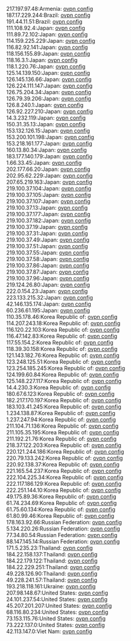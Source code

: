 217.197.97.48:Armenia: [ovpn config](vpn/217_197_97_48.ovpn)  
187.17.229.244:Brazil: [ovpn config](vpn/187_17_229_244.ovpn)  
191.44.11.51:Brazil: [ovpn config](vpn/191_44_11_51.ovpn)  
111.108.92.4:Japan: [ovpn config](vpn/111_108_92_4.ovpn)  
111.89.72.102:Japan: [ovpn config](vpn/111_89_72_102.ovpn)  
114.159.225.229:Japan: [ovpn config](vpn/114_159_225_229.ovpn)  
116.82.92.141:Japan: [ovpn config](vpn/116_82_92_141.ovpn)  
118.156.155.89:Japan: [ovpn config](vpn/118_156_155_89.ovpn)  
118.16.3.1:Japan: [ovpn config](vpn/118_16_3_1.ovpn)  
118.1.220.76:Japan: [ovpn config](vpn/118_1_220_76.ovpn)  
125.14.139.150:Japan: [ovpn config](vpn/125_14_139_150.ovpn)  
126.145.136.66:Japan: [ovpn config](vpn/126_145_136_66.ovpn)  
126.224.111.147:Japan: [ovpn config](vpn/126_224_111_147.ovpn)  
126.75.204.34:Japan: [ovpn config](vpn/126_75_204_34.ovpn)  
126.79.39.206:Japan: [ovpn config](vpn/126_79_39_206.ovpn)  
126.8.240.1:Japan: [ovpn config](vpn/126_8_240_1.ovpn)  
126.92.227.210:Japan: [ovpn config](vpn/126_92_227_210.ovpn)  
14.3.232.119:Japan: [ovpn config](vpn/14_3_232_119.ovpn)  
150.31.35.13:Japan: [ovpn config](vpn/150_31_35_13.ovpn)  
153.132.126.15:Japan: [ovpn config](vpn/153_132_126_15.ovpn)  
153.200.101.198:Japan: [ovpn config](vpn/153_200_101_198.ovpn)  
153.218.161.177:Japan: [ovpn config](vpn/153_218_161_177.ovpn)  
160.13.80.34:Japan: [ovpn config](vpn/160_13_80_34.ovpn)  
183.177.140.179:Japan: [ovpn config](vpn/183_177_140_179.ovpn)  
1.66.33.45:Japan: [ovpn config](vpn/1_66_33_45.ovpn)  
202.177.66.20:Japan: [ovpn config](vpn/202_177_66_20.ovpn)  
202.95.62.229:Japan: [ovpn config](vpn/202_95_62_229.ovpn)  
207.65.219.163:Japan: [ovpn config](vpn/207_65_219_163.ovpn)  
219.100.37.104:Japan: [ovpn config](vpn/219_100_37_104.ovpn)  
219.100.37.105:Japan: [ovpn config](vpn/219_100_37_105.ovpn)  
219.100.37.107:Japan: [ovpn config](vpn/219_100_37_107.ovpn)  
219.100.37.13:Japan: [ovpn config](vpn/219_100_37_13.ovpn)  
219.100.37.177:Japan: [ovpn config](vpn/219_100_37_177.ovpn)  
219.100.37.182:Japan: [ovpn config](vpn/219_100_37_182.ovpn)  
219.100.37.19:Japan: [ovpn config](vpn/219_100_37_19.ovpn)  
219.100.37.31:Japan: [ovpn config](vpn/219_100_37_31.ovpn)  
219.100.37.49:Japan: [ovpn config](vpn/219_100_37_49.ovpn)  
219.100.37.51:Japan: [ovpn config](vpn/219_100_37_51.ovpn)  
219.100.37.55:Japan: [ovpn config](vpn/219_100_37_55.ovpn)  
219.100.37.58:Japan: [ovpn config](vpn/219_100_37_58.ovpn)  
219.100.37.86:Japan: [ovpn config](vpn/219_100_37_86.ovpn)  
219.100.37.87:Japan: [ovpn config](vpn/219_100_37_87.ovpn)  
219.100.37.96:Japan: [ovpn config](vpn/219_100_37_96.ovpn)  
219.124.26.80:Japan: [ovpn config](vpn/219_124_26_80.ovpn)  
222.0.154.23:Japan: [ovpn config](vpn/222_0_154_23.ovpn)  
223.133.215.32:Japan: [ovpn config](vpn/223_133_215_32.ovpn)  
42.146.135.174:Japan: [ovpn config](vpn/42_146_135_174.ovpn)  
60.236.61.195:Japan: [ovpn config](vpn/60_236_61_195.ovpn)  
110.35.178.46:Korea Republic of: [ovpn config](vpn/110_35_178_46.ovpn)  
114.207.243.18:Korea Republic of: [ovpn config](vpn/114_207_243_18.ovpn)  
116.120.22.103:Korea Republic of: [ovpn config](vpn/116_120_22_103.ovpn)  
116.47.142.83:Korea Republic of: [ovpn config](vpn/116_47_142_83.ovpn)  
117.55.154.2:Korea Republic of: [ovpn config](vpn/117_55_154_2.ovpn)  
118.39.30.158:Korea Republic of: [ovpn config](vpn/118_39_30_158.ovpn)  
121.143.182.76:Korea Republic of: [ovpn config](vpn/121_143_182_76.ovpn)  
123.248.125.51:Korea Republic of: [ovpn config](vpn/123_248_125_51.ovpn)  
123.254.185.245:Korea Republic of: [ovpn config](vpn/123_254_185_245.ovpn)  
124.199.60.84:Korea Republic of: [ovpn config](vpn/124_199_60_84.ovpn)  
125.148.227.117:Korea Republic of: [ovpn config](vpn/125_148_227_117.ovpn)  
14.4.230.3:Korea Republic of: [ovpn config](vpn/14_4_230_3.ovpn)  
180.67.6.123:Korea Republic of: [ovpn config](vpn/180_67_6_123.ovpn)  
182.217.170.197:Korea Republic of: [ovpn config](vpn/182_217_170_197.ovpn)  
183.103.41.245:Korea Republic of: [ovpn config](vpn/183_103_41_245.ovpn)  
1.234.138.87:Korea Republic of: [ovpn config](vpn/1_234_138_87.ovpn)  
1.237.247.94:Korea Republic of: [ovpn config](vpn/1_237_247_94.ovpn)  
211.104.71.136:Korea Republic of: [ovpn config](vpn/211_104_71_136.ovpn)  
211.105.35.195:Korea Republic of: [ovpn config](vpn/211_105_35_195.ovpn)  
211.192.21.76:Korea Republic of: [ovpn config](vpn/211_192_21_76.ovpn)  
218.37.122.203:Korea Republic of: [ovpn config](vpn/218_37_122_203.ovpn)  
220.121.244.186:Korea Republic of: [ovpn config](vpn/220_121_244_186.ovpn)  
220.79.133.242:Korea Republic of: [ovpn config](vpn/220_79_133_242.ovpn)  
220.92.138.37:Korea Republic of: [ovpn config](vpn/220_92_138_37.ovpn)  
221.165.54.237:Korea Republic of: [ovpn config](vpn/221_165_54_237.ovpn)  
222.104.225.34:Korea Republic of: [ovpn config](vpn/222_104_225_34.ovpn)  
222.117.186.129:Korea Republic of: [ovpn config](vpn/222_117_186_129.ovpn)  
222.251.144.10:Korea Republic of: [ovpn config](vpn/222_251_144_10.ovpn)  
49.175.89.36:Korea Republic of: [ovpn config](vpn/49_175_89_36.ovpn)  
61.74.234.69:Korea Republic of: [ovpn config](vpn/61_74_234_69.ovpn)  
61.75.60.134:Korea Republic of: [ovpn config](vpn/61_75_60_134.ovpn)  
61.80.99.46:Korea Republic of: [ovpn config](vpn/61_80_99_46.ovpn)  
178.163.92.66:Russian Federation: [ovpn config](vpn/178_163_92_66.ovpn)  
5.134.220.26:Russian Federation: [ovpn config](vpn/5_134_220_26.ovpn)  
77.34.80.54:Russian Federation: [ovpn config](vpn/77_34_80_54.ovpn)  
88.147.145.14:Russian Federation: [ovpn config](vpn/88_147_145_14.ovpn)  
171.5.235.23:Thailand: [ovpn config](vpn/171_5_235_23.ovpn)  
184.22.158.137:Thailand: [ovpn config](vpn/184_22_158_137.ovpn)  
184.22.179.122:Thailand: [ovpn config](vpn/184_22_179_122.ovpn)  
184.22.229.251:Thailand: [ovpn config](vpn/184_22_229_251.ovpn)  
49.228.126.90:Thailand: [ovpn config](vpn/49_228_126_90.ovpn)  
49.228.241.57:Thailand: [ovpn config](vpn/49_228_241_57.ovpn)  
193.218.118.161:Ukraine: [ovpn config](vpn/193_218_118_161.ovpn)  
207.98.148.67:United States: [ovpn config](vpn/207_98_148_67.ovpn)  
24.101.237.54:United States: [ovpn config](vpn/24_101_237_54.ovpn)  
45.207.201.207:United States: [ovpn config](vpn/45_207_201_207.ovpn)  
68.116.80.234:United States: [ovpn config](vpn/68_116_80_234.ovpn)  
73.153.115.76:United States: [ovpn config](vpn/73_153_115_76.ovpn)  
73.222.137.0:United States: [ovpn config](vpn/73_222_137_0.ovpn)  
42.113.147.0:Viet Nam: [ovpn config](vpn/42_113_147_0.ovpn)  
